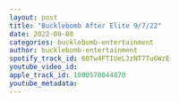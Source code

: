 ```yaml
---
layout: post
title: "Bucklebomb After Elite 9/7/22"
date: 2022-09-08
categories: bucklebomb-entertainment
author: bucklebomb-entertainment
spotify_track_id: 60Tw4FTIUeL3zNT7Tu6WzE
youtube_video_id: 
apple_track_id: 1000578844870
youtube_metadata: 
---
```

